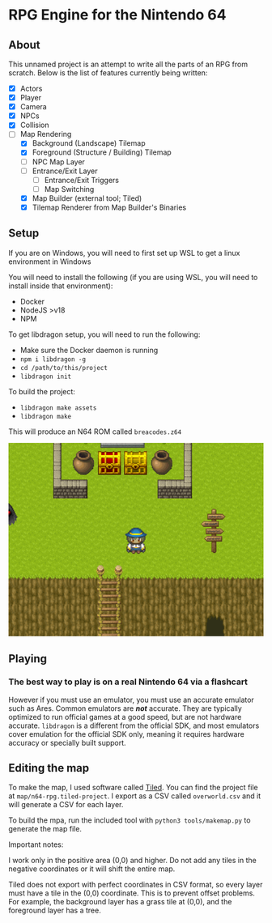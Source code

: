 # RPG Engine for the Nintendo 64

## About

This unnamed project is an attempt to write all the parts of an RPG from scratch. Below is the list of features currently being written:

- [x] Actors
- [x] Player
- [x] Camera
- [x] NPCs
- [x] Collision
- [ ] Map Rendering
  - [x] Background (Landscape) Tilemap
  - [x] Foreground (Structure / Building) Tilemap
  - [ ] NPC Map Layer
  - [ ] Entrance/Exit Layer
    - [ ] Entrance/Exit Triggers
    - [ ] Map Switching
  - [x] Map Builder (external tool; Tiled)
  - [x] Tilemap Renderer from Map Builder's Binaries

## Setup

If you are on Windows, you will need to first set up WSL to get a linux environment in Windows

You will need to install the following (if you are using WSL, you will need to install inside that environment):

- Docker
- NodeJS >v18
- NPM

To get libdragon setup, you will need to run the following:

- Make sure the Docker daemon is running
- `npm i libdragon -g`
- `cd /path/to/this/project`
- `libdragon init`

To build the project:

- `libdragon make assets`
- `libdragon make`

This will produce an N64 ROM  called `breacodes.z64`

![Screenshot](screenshot.png)

## Playing

### The best way to play is on a real Nintendo 64 via a flashcart

However if you must use an emulator, you must use an accurate emulator such as Ares. Common emulators are ***not*** accurate. They are typically optimized to run official games at a good speed, but are not hardware accurate. `libdragon` is a different from the official SDK, and most emulators cover emulation for the official SDK only, meaning it requires hardware accuracy or specially built support.


## Editing the map

To make the map, I used software called [Tiled](https://thorbjorn.itch.io/tiled?download). You can find the project file at `map/n64-rpg.tiled-project`. I export as a CSV called `overworld.csv` and it will generate a CSV for each layer. 

To build the mpa, run the included tool with `python3 tools/makemap.py` to generate the map file.

Important notes:

I work only in the positive area (0,0) and higher. Do not add any tiles in the negative coordinates or it will shift the entire map.

Tiled does not export with perfect coordinates in CSV format, so every layer must have a tile in the (0,0) coordinate. This is to prevent offset problems. For example, the background layer has a grass tile at (0,0), and the foreground layer has a tree.